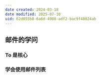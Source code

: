 ```yaml
---
date created: 2024-03-18
date modified: 2025-07-10
uid: 62d055b8-6a6d-4908-adf2-bac9f48024ab
---
```

<!-- more -->

## 邮件的学问

### To 是核心

### 学会使用邮件列表
